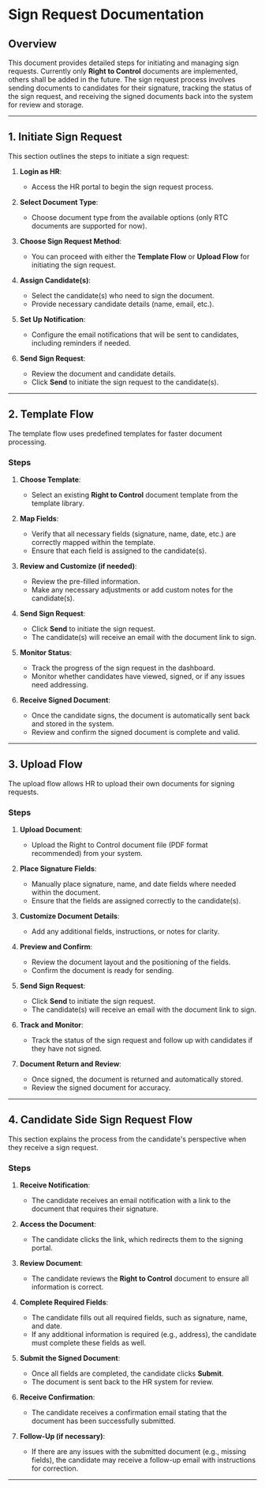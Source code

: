 # Sign Request Documentation

## Overview
This document provides detailed steps for initiating and managing sign requests. Currently only **Right to Control** documents are implemented, others shall be added in the future. The sign request process involves sending documents to candidates for their signature, tracking the status of the sign request, and receiving the signed documents back into the system for review and storage.

---

## 1. Initiate Sign Request

This section outlines the steps to initiate a sign request:

1. **Login as HR**:
    - Access the HR portal to begin the sign request process.

2. **Select Document Type**:
    - Choose document type from the available options (only RTC documents are supported for now).

3. **Choose Sign Request Method**:
    - You can proceed with either the **Template Flow** or **Upload Flow** for initiating the sign request.

4. **Assign Candidate(s)**:
    - Select the candidate(s) who need to sign the document.
    - Provide necessary candidate details (name, email, etc.).

5. **Set Up Notification**:
    - Configure the email notifications that will be sent to candidates, including reminders if needed.

6. **Send Sign Request**:
    - Review the document and candidate details.
    - Click **Send** to initiate the sign request to the candidate(s).

---

## 2. Template Flow

The template flow uses predefined templates for faster document processing.

### Steps

1. **Choose Template**:
    - Select an existing **Right to Control** document template from the template library.

2. **Map Fields**:
    - Verify that all necessary fields (signature, name, date, etc.) are correctly mapped within the template.
    - Ensure that each field is assigned to the candidate(s).

3. **Review and Customize (if needed)**:
    - Review the pre-filled information.
    - Make any necessary adjustments or add custom notes for the candidate(s).

4. **Send Sign Request**:
    - Click **Send** to initiate the sign request.
    - The candidate(s) will receive an email with the document link to sign.

5. **Monitor Status**:
    - Track the progress of the sign request in the dashboard.
    - Monitor whether candidates have viewed, signed, or if any issues need addressing.

6. **Receive Signed Document**:
    - Once the candidate signs, the document is automatically sent back and stored in the system.
    - Review and confirm the signed document is complete and valid.

---

## 3. Upload Flow

The upload flow allows HR to upload their own documents for signing requests.

### Steps

1. **Upload Document**:
    - Upload the Right to Control document file (PDF format recommended) from your system.

2. **Place Signature Fields**:
    - Manually place signature, name, and date fields where needed within the document.
    - Ensure that the fields are assigned correctly to the candidate(s).

3. **Customize Document Details**:
    - Add any additional fields, instructions, or notes for clarity.

4. **Preview and Confirm**:
    - Review the document layout and the positioning of the fields.
    - Confirm the document is ready for sending.

5. **Send Sign Request**:
    - Click **Send** to initiate the sign request.
    - The candidate(s) will receive an email with the document link to sign.

6. **Track and Monitor**:
    - Track the status of the sign request and follow up with candidates if they have not signed.

7. **Document Return and Review**:
    - Once signed, the document is returned and automatically stored.
    - Review the signed document for accuracy.

---

## 4. Candidate Side Sign Request Flow

This section explains the process from the candidate's perspective when they receive a sign request.

### Steps

1. **Receive Notification**:
    - The candidate receives an email notification with a link to the document that requires their signature.

2. **Access the Document**:
    - The candidate clicks the link, which redirects them to the signing portal.

3. **Review Document**:
    - The candidate reviews the **Right to Control** document to ensure all information is correct.

4. **Complete Required Fields**:
    - The candidate fills out all required fields, such as signature, name, and date.
    - If any additional information is required (e.g., address), the candidate must complete these fields as well.

5. **Submit the Signed Document**:
    - Once all fields are completed, the candidate clicks **Submit**.
    - The document is sent back to the HR system for review.

6. **Receive Confirmation**:
    - The candidate receives a confirmation email stating that the document has been successfully submitted.

7. **Follow-Up (if necessary)**:
    - If there are any issues with the submitted document (e.g., missing fields), the candidate may receive a follow-up email with instructions for correction.

---